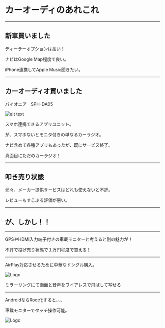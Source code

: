 # カーオーディのあれこれ

---

## 新車買いました

ディーラーオプションは高い！

ナビはGoogle Map程度で良い。

iPhone連携してApple Music聞きたい。

---

## カーオーディオ買いました

パイオニア　SPH-DA05

![alt text](http://pioneer.jp/carrozzeria/splink/appli_unit/sph-da09_sph-da05/common/images/pic_sph-da05.jpg)

スマホ連携できるアプリユニット。

が、スマホないとモニタ付きの単なるカーラジオ。

ナビ含めて各種アプリもあったが、既にサービス終了。

真面目にただのカーラジオ！

---

## 叩き売り状態

元々、メーカー提供サービスはどれも使えないと不評。

レビューもすこぶる評価が悪い。

---

## が、しかし！！

---

GPSやHDMI入力端子付きの車載モニターと考えると別の魅力が！

不評で投げ売り状態で１万円程度で買える！

---

AirPlay対応させるために中華なドングル購入。

![Logo](https://i.ytimg.com/vi/jcJxxKWbHfY/maxresdefault.jpg)

ミラーリングにて画面と音声をワイアレスで飛ばして写せる

---

AndroidならRoot化すると、、、

車載モニターでタッチ操作可能。

![Logo](http://cdn-ak.f.st-hatena.com/images/fotolife/m/mogyy/20160118/20160118170148.jpg)
